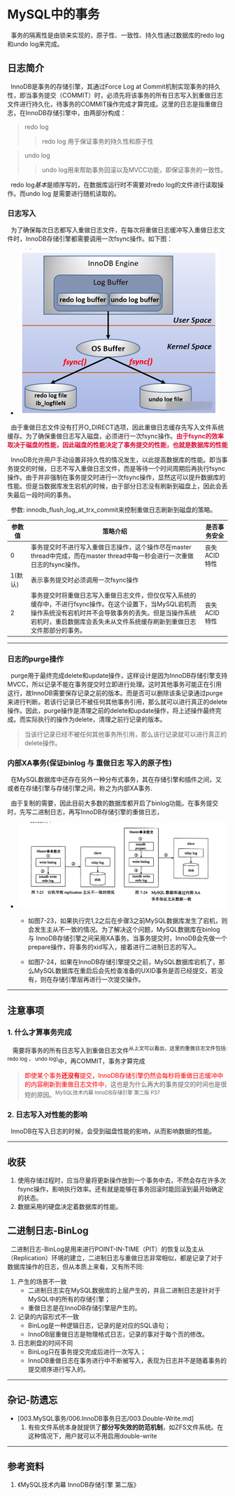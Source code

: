 # MySQL中的事务
&nbsp;&nbsp;事务的隔离性是由锁来实现的，原子性、一致性、持久性通过数据库的redo log和undo log来完成。

## 日志简介
&nbsp;&nbsp;InnoDB是事务的存储引擎，其通过Force Log at Commit机制实现事务的持久性，即当事务提交（COMMIT）时，必须先将该事务的所有日志写入到重做日志文件进行持久化，待事务的COMMIT操作完成才算完成。这里的日志是指重做日志，在InnoDB存储引擎中，由两部分构成：
> redo log 
  >> redo log 用于保证事务的持久性和原子性

>  undo log
  >> undo log用来帮助事务回滚以及MVCC功能，即保证事务的一致性。

&nbsp;&nbsp;redo log*基本*是顺序写的，在数据库运行时不需要对redo log的文件进行读取操作。而undo log 是需要进行随机读取的。

### 日志写入
&nbsp;&nbsp;为了确保每次日志都写入重做日志文件，在每次将重做日志缓冲写入重做日志文件时，InnoDB存储引擎都需要调用一次fsync操作。如下图：
  - <img src="./pics/log-write-to-file-001.png"/>

&nbsp;&nbsp;由于重做日志文件没有打开O_DIRECT选项，因此重做日志缓存先写入文件系统缓存。为了确保重做日志写入磁盘，必须进行一次fsync操作。<font color="#DC143C">**由于fsync的效率取决于磁盘的性能，因此磁盘的性能决定了事务提交的性能，也就是数据库的性能**</font>

&nbsp;&nbsp;InnoDB允许用户手动设置非持久性的情况发生，以此提高数据库的性能。即当事务提交的时候，日志不写入重做日志文件，而是等待一个时间周期后再执行fsync操作。由于并非强制在事务提交时进行一次fsync操作，显然这可以提升数据库的性能。但是当数据库发生宕机的时候，由于部分日志没有刷新到磁盘上，因此会丢失最后一段时间的事务。

&nbsp;&nbsp;参数: innodb_flush_log_at_trx_commit来控制重做日志刷新到磁盘的策略。

|参数值|策略介绍|是否事务安全|
|---|---|---|
|0|事务提交时不进行写入重做日志操作，这个操作尽在master thread中完成，而在master thread中每一秒会进行一次重做日志的fsync操作。|丧失ACID特性|
|1(默认)|表示事务提交时必须调用一次fsync操作||
|2|事务提交时将重做日志写入重做日志文件，但仅仅写入系统的缓存中，不进行fsync操作。在这个设置下，当MySQL宕机而操作系统没有宕机时并不会导致事务的丢失。但是当操作系统宕机时，重启数据库会丢失未从文件系统缓存刷新到重做日志文件那部分的事务。|丧失ACID特性|

---
### 日志的purge操作
&nbsp;&nbsp;purge用于最终完成delete和update操作，这样设计是因为InnoDB存储引擎支持MVCC，所以记录不能在事务提交时立即进行处理。这时其他事务可能正在引用这行，故InnoDB需要保存记录之前的版本。而是否可以删除该条记录通过purge来进行判断。若该行记录已不被任何其他事务引用，那么就可以进行真正的delete操作。因此，purge操作是清理之前的delete和update操作，将上述操作最终完成。而实际执行的操作为delete，清理之前行记录的版本。
> 当该行记录已经不被任何其他事务所引用，那么该行记录就可以进行真正的delete操作。

### 内部XA事务(**保证binlog 与 重做日志 写入的原子性**)
&nbsp;&nbsp;在MySQL数据库中还存在另外一种分布式事务，其在存储引擎和插件之间，又或者在存储引擎与存储引擎之间，称之为内部XA事务.

&nbsp;&nbsp;由于复制的需要，因此目前大多数的数据库都开启了binlog功能。在事务提交时，先写二进制日志，再写InnoDB存储引擎的重做日志，

- <img src="./pics/2021-12-19_14-39-xa-transactional.png"/>

    + 如图7-23，如果执行完1,2之后在步骤3之前MySQL数据库发生了宕机，则会发生主从不一致的情况。为了解决这个问题，MySQL数据库在binlog 与 InnoDB存储引擎之间采用XA事务。当事务提交时，InnoDB会先做一个prepare操作，将事务的xid写入，接着进行二进制日志的写入。

    + 如图7-24，如果在InnoDB存储引擎提交之前，MySQL数据库宕机了，那么MySQL数据库在重启后会先检查准备的UXID事务是否已经提交，若没有，则在存储引擎层再进行一次提交操作。

---
## 注意事项
### 1. 什么才算事务完成
&nbsp;&nbsp; 需要将事务的所有日志写入到重做日志文件<sup>从上文可以看出，这里的重做日志文件包括: redo log ， undo log)</sup>中，再COMMIT，事务才算完成
> <font color="red">即使某个事务**还没有**提交，InnoDB存储引擎仍然会每秒将重做日志缓冲中的内容刷新到重做日志文件中</font>，这也是为什么再大的事务提交的时间也是很短的原因。<sup>MySQL技术内幕 InnoDB存储引擎 第二版 P37</sup>

### 2. 日志写入对性能的影响
&nbsp;&nbsp;InnoDB在写入日志的时候，会受到磁盘性能的影响，从而影响数据的性能。

---
## 收获
1. 使用存储过程时，应当尽量将更新操作放到一个事务中去，不然会存在许多次fsync操作，影响执行效率。还有就是能够在事务回滚时能回滚到最开始确定的状态。
2. 数据采用的硬盘决定着数据库的性能。

## 二进制日志-BinLog
&nbsp;&nbsp;二进制日志-BinLog是用来进行POINT-IN-TIME（PIT）的恢复以及主从（Replication）环境的建立，二进制日志与重做日志非常相似，都是记录了对于数据库操作的日志，但从本质上来看，又有所不同:
1. 产生的场景不一致
   - 二进制日志实在MySQL数据库的上层产生的，并且二进制日志是针对于MySQL中的所有的存储引擎；
   - 重做日志是在InnoDB存储引擎层产生的。
2. 记录的内容形式不一致
   - BinLog是一种逻辑日志，记录的是对应的SQL语句；
   - InnoDB层重做日志是物理格式日志，记录的事对于每个页的修改。
3. 日志刷盘的时间不同
   - BinLog只在事务提交完成后进行一次写入；
   - InnoDB重做日志在事务进行中不断被写入，表现为日志并不是随着事务的提交顺序进行写入的。
---

## 杂记-防遗忘
+ [003.MySQL事务/006.InnoDB事务日志/003.Double-Write.md]
  1. 有些文件系统本身就提供了**部分写失效的防范机制**，如ZFS文件系统。在这种情况下，用户就可以不用启用double-write

---

## 参考资料
1. 《MySQL技术内幕 InnoDB存储引擎 第二版》